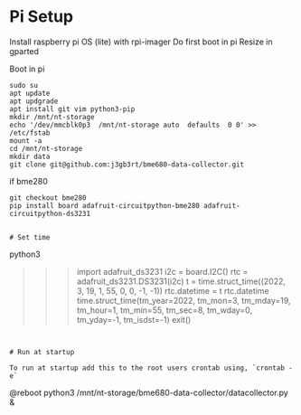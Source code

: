 # Pi Setup

Install raspberry pi OS (lite) with rpi-imager
Do first boot in pi
Resize in gparted

Boot in pi
```
sudo su
apt update
apt updgrade
apt install git vim python3-pip
mkdir /mnt/nt-storage
echo '/dev/mmcblk0p3  /mnt/nt-storage auto  defaults  0 0' >> /etc/fstab
mount -a
cd /mnt/nt-storage
mkdir data
git clone git@github.com:j3gb3rt/bme680-data-collector.git
```
if bme280
```
git checkout bme280
pip install board adafruit-circuitpython-bme280 adafruit-circuitpython-ds3231


# Set time
```
python3
>>> import adafruit_ds3231
>>> i2c = board.I2C()
>>> rtc = adafruit_ds3231.DS3231(i2c)
>>> t = time.struct_time((2022, 3, 19, 1, 55, 0, 0, -1, -1))
>>> rtc.datetime = t
>>> rtc.datetime
time.struct_time(tm_year=2022, tm_mon=3, tm_mday=19, tm_hour=1, tm_min=55, tm_sec=8, tm_wday=0, tm_yday=-1, tm_isdst=-1)
>>> exit()
```


# Run at startup

To run at startup add this to the root users crontab using, `crontab -e`

```
@reboot python3 /mnt/nt-storage/bme680-data-collector/datacollector.py &
```

